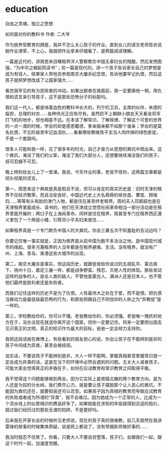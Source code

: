 # education
自由之灵魂，独立之思想

如何面对你的教科书 作者: 二大爷


作为放养型教育的拥趸，我并不怎么关心孩子的作业。直到女儿的语文老师告状说她作业潦草，不上心。我就把作业拿来仔细看了，是两篇阅读理解。

一篇是近代的，讲周恩来目睹租界洋人警察欺负中国无辜妇女的残酷，然后发愤图强，“为中华之崛起而读书”；另一篇是现代的。讲一个孩子告诉家长自己的梦想是成为有钱人，结果家人带他去参观南京大屠杀纪念馆，告诉他要牢记仇恨，然后这孩子就把梦想改成了让国家强大……

看完我罕见的有为民除害的冲动。如果出题者在我面前，我一定要揍他一顿。用仇恨和谎言来引导孩子，这不是那些恐怖分子的标配吗。

我们这一代人，都是啃着血色的教科书长大的。列宁的卫兵，主席的伙伴，朱德的扁担，总理的衬衣……各种伟光正应有尽有。虽然赶不上朝鲜小朋友天天看金将军打飞机的地步，但也相差不远。在本该了解常识、了解规律、了解这个可爱的世界的一点一滴的时候，学会的却是感恩戴德，爹亲娘亲都不如那个谁亲；学会的是莫名仇恨，不忘阶级苦牢记血泪仇……看看哪些教唆孩子去当人肉炸弹的绿色匪徒，不是一个套路吗。

很多人可能和我一样，花了很多年的时光，自己才奋力从思想的粪坑中爬出来。这个粪坑，淹没了我们的父辈，淹没了我们大部分人，还想要继续淹没我们的孩子。叔可忍嫂不可忍。

晚上特别给女儿上了一堂课。我说，今天作业的事，老爸不怪你，这两篇文章都是彻头彻尾的谎言。

第一，周恩来这个典故是真是假且不说，但可以肯定的真实历史是：旧时天津的租界不仅经济繁荣，而且治安良好，中国近代史上大名鼎鼎的徐世昌、曹锟、顾维钧……等等有头有脸的津门人物，都是住在甚至终老租界。周的夫人邓颖超也是在天津租界里面成长、读书的，他们在天津成立觉悟社闹革命相当一部分活动是在租界里面开展的；两口子在上海闹革命，同样是住在租界，周甚至专门在租界西区遵义里包了一个两层小楼，引荐邓小平夫妇来居住……

如果租界真是一个专门欺负中国人的大粪坑，你会三番五次不知羞耻的去沾边吗？

你要记住唯一事实就是，正因为租界是从前中国为数不多法治之地，是中国现代城市的缘起。很多污蔑租界的人当年都是在租界避难、生活。没有租界，就没有广州、上海、青岛、香港这些大城市的出现。

第二，南京大屠杀是事实，但这段历史，就跟爸爸给你说过的五胡乱华、蒙古南下、扬州十日、嘉定三屠一样，都是战争野蛮、残忍、灭绝人性的体现。那些发动这样的战争的人，是全人类的敌人，不管他是蒙古人、满洲人还是日本人。也不管他们最终是胜利者还是失败者。

而我们记住这样的历史不是为了仇恨。人性最伟大之处在于爱，而不是恨。把仇恨当做动力是最低级最恐怖的行为，和那些把跟自己不同信仰的人称之为“异教徒”是一样的。

第三，学校教给你的，你可以不懂。老爸教给你的，你必须懂。老爸唯一愧疚的地方在于，没办法现在就送你离开这个国家。但你一定要记住，将来一定要把出国去见识真正的文明，真正的知识作为最大的目标，爸爸一定会倾力支持你。

我把这段话放在微博上，有些看到的朋友担心的说，你会让孩子在不能辨别是非的孩子中间成为异类，甚至会被歧视。

说实话，不要说孩子不能辨别是非，大人一样不能啊。掌握真相甚至掌握常识就一定会成为异类的话，这是在当下的环境中必然会遇到的问题。无关大人或者孩子。可能大家会觉得真正的矛盾在于，如何在应试教育和常识教育之间取得平衡。

我不觉得这个问题能够做到两全。因为它实际上是南辕北辙的两个教育方向。是为人还是为奴的分水岭。我们费尽心力，就是要让孩子摆脱那个让人恶心的粪坑。不能因为粪坑还在，就要假装还可以忍受。如果孩子因为真相的教育而导致应试教育的失败或者成为所谓的“异类”，我不会难过。因为她成为一个正常的人，比成为一个流水线上的似曾相识的赝品好多了。如果她能在求知的年级就得到合适的指引，跳过我们经历过的那些无谓的陷阱，不是更好吗。

后来我在开家长会的时候听见老师说，现在的孩子真的很难教，前几天居然在我讲雷锋的故事的时候集体质疑，说是网上都说了，没有带摄影师做好事的……

我当时就忍不住笑了。你看，只要大人不要自甘堕落，孩子们，会跟我们一起，跟这个时代一起，加速度觉醒。

